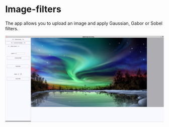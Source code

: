 # Image-filters
The app allows you to upload an image and apply Gaussian, Gabor or Sobel filters.

![App screenshot](https://github.com/katanik/Image-filters/blob/main/Screenshot_1.png?raw=true)
